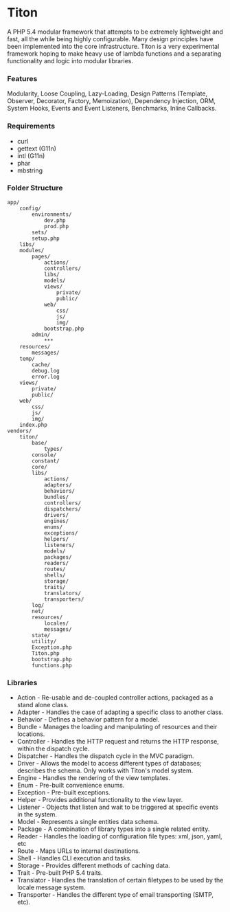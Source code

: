 # Titon #

A PHP 5.4 modular framework that attempts to be extremely lightweight and fast, all the while being highly configurable. Many design principles have been implemented into the core infrastructure. Titon is a very experimental framework hoping to make heavy use of lambda functions and a separating functionality and logic into modular libraries.

### Features ###

Modularity, Loose Coupling, Lazy-Loading, Design Patterns (Template, Observer, Decorator, Factory, Memoization), Dependency Injection, ORM, System Hooks, Events and Event Listeners, Benchmarks, Inline Callbacks.

### Requirements ###

* curl
* gettext (G11n)
* intl (G11n)
* phar
* mbstring

### Folder Structure ###

	app/
		config/
			environments/
				dev.php
				prod.php
			sets/
			setup.php
		libs/
		modules/
			pages/
				actions/
				controllers/
				libs/
				models/
				views/
					private/
					public/
				web/
					css/
					js/
					img/
				bootstrap.php
			admin/
				***
		resources/
			messages/
		temp/
			cache/
			debug.log
			error.log
		views/
			private/
			public/
		web/
			css/
			js/
			img/
		index.php
	vendors/
		titon/
			base/
				types/
			console/
			constant/
			core/
			libs/
				actions/
				adapters/
				behaviors/
				bundles/
				controllers/
				dispatchers/
				drivers/
				engines/
				enums/
				exceptions/
				helpers/
				listeners/
				models/
				packages/
				readers/
				routes/
				shells/
				storage/
				traits/
				translators/
				transporters/
			log/
			net/
			resources/
				locales/
				messages/
			state/
			utility/
			Exception.php
			Titon.php
			bootstrap.php
			functions.php

### Libraries ###

* Action - Re-usable and de-coupled controller actions, packaged as a stand alone class.
* Adapter - Handles the case of adapting a specific class to another class.
* Behavior - Defines a behavior pattern for a model.
* Bundle - Manages the loading and manipulating of resources and their locations.
* Controller - Handles the HTTP request and returns the HTTP response, within the dispatch cycle.
* Dispatcher - Handles the dispatch cycle in the MVC paradigm.
* Driver - Allows the model to access different types of databases; describes the schema. Only works with Titon's model system.
* Engine - Handles the rendering of the view templates.
* Enum - Pre-built convenience enums.
* Exception - Pre-built exceptions.
* Helper - Provides additional functionality to the view layer.
* Listener - Objects that listen and wait to be triggered at specific events in the system.
* Model - Represents a single entities data schema.
* Package - A combination of library types into a single related entity.
* Reader - Handles the loading of configuration file types: xml, json, yaml, etc
* Route - Maps URLs to internal destinations.
* Shell - Handles CLI execution and tasks.
* Storage - Provides different methods of caching data.
* Trait - Pre-built PHP 5.4 traits.
* Translator - Handles the translation of certain filetypes to be used by the locale message system.
* Transporter - Handles the different type of email transporting (SMTP, etc).